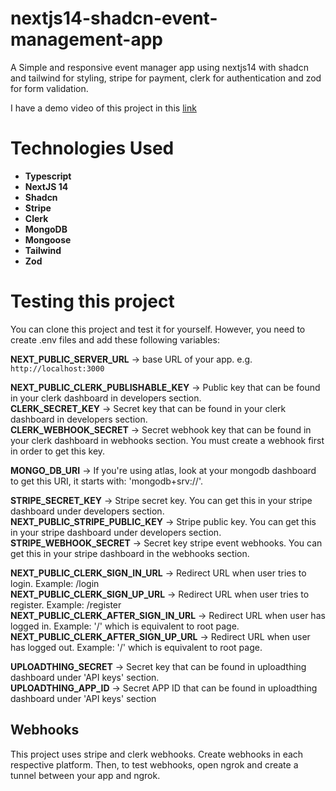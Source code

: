 # nextjs14-shadcn-event-management-app
A Simple and responsive event manager app using nextjs14 with shadcn and tailwind for styling,
stripe for payment, clerk for authentication and zod for form validation.

I have a demo video of this project in this [link](https://youtu.be/pMVWLpk30h8)

# Technologies Used
* **Typescript**
* **NextJS 14**
* **Shadcn**
* **Stripe**
* **Clerk**
* **MongoDB**
* **Mongoose**
* **Tailwind**
* **Zod**

# Testing this project
You can clone this project and test it for yourself. However, you need to create .env files
and add these following variables:

**NEXT_PUBLIC_SERVER_URL** -> base URL of your app. e.g. `http://localhost:3000`  

**NEXT_PUBLIC_CLERK_PUBLISHABLE_KEY** -> Public key that can be found in your clerk dashboard in developers section.  
**CLERK_SECRET_KEY** -> Secret key that can be found in your clerk dashboard in developers section.   
**CLERK_WEBHOOK_SECRET** -> Secret webhook key that can be found in your clerk dashboard in webhooks section. 
You must create a webhook first in order to get this key.  

**MONGO_DB_URI** -> If you're using atlas, look at your mongodb dashboard to get this URI, it starts with: 'mongodb+srv://'.  

**STRIPE_SECRET_KEY** -> Stripe secret key. You can get this in your stripe dashboard under developers section.  
**NEXT_PUBLIC_STRIPE_PUBLIC_KEY** -> Stripe public key. You can get this in your stripe dashboard under developers section.  
**STRIPE_WEBHOOK_SECRET** -> Secret key stripe event webhooks. You can get this in your stripe dashboard in the webhooks section.  

**NEXT_PUBLIC_CLERK_SIGN_IN_URL** -> Redirect URL when user tries to login. Example: /login  
**NEXT_PUBLIC_CLERK_SIGN_UP_URL** -> Redirect URL when user tries to register. Example: /register  
**NEXT_PUBLIC_CLERK_AFTER_SIGN_IN_URL** -> Redirect URL when user has logged in. Example: '/' which is equivalent to root page.  
**NEXT_PUBLIC_CLERK_AFTER_SIGN_UP_URL** -> Redirect URL when user has logged out. Example: '/' which is equivalent to root page.  

**UPLOADTHING_SECRET** -> Secret key that can be found in uploadthing dashboard under 'API keys' section.  
**UPLOADTHING_APP_ID** -> Secret APP ID that can be found in uploadthing dashboard under 'API keys' section  

## Webhooks
This project uses stripe and clerk webhooks. Create webhooks in each
respective platform. Then, to test webhooks, open ngrok and create a tunnel between your
app and ngrok.

